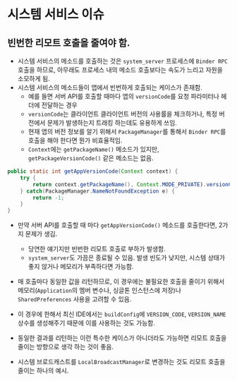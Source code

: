 # 시스템 서비스 이슈

## 빈번한 리모트 호출을 줄여야 함.
* 시스템 서비스의 메소드를 호출하는 것은 `system_server` 프로세스에 `Binder RPC` 호출을 하므로, 아무래도 프로세스 내의 메소드 호출보다는 속도가 느리고 자원을 소모하게 됨.
* 시스템 서비스의 메소드들이 앱에서 빈번하게 호출되는 케이스가 존재함.
  * 예를 들면 서버 API를 호출할 때마다 앱의 `versionCode`를 요청 파라미터나 헤더에 전달하는 경우
  * `versionCode`는 클라이언트 클라이언트 버전의 사용률을 체크하거나, 특정 버전에서 문제가 발생하는지 트래킹 하는데도 유용하게 쓰임.
  * 현재 앱의 버전 정보를 알기 위해서 `PackageManager`를 통해서 `Binder RPC`를 호출을 해야 한다면 뭔가 비효율적임.
  * `Context`에는 `getPackageName()` 메소드가 있지만, `getPackageVersionCode()` 같은 메소드는 없음.

```java
public static int getAppVersionCode(Context context) {
    try {
        return context.getPackageName(), Context.MODE_PRIVATE).versionCode;
    } catch(PackageManager.NameNotFoundException e) {
        return -1;
    }
}
```

* 만약 서버 API를 호출할 때 마다 `getAppVersionCode()` 메소드를 호출한다면, 2가지 문제가 생김.
  * 당연한 얘기지만 빈번한 리모트 호출로 부하가 발생함.
  * `system_server`도 가끔은 종료될 수 있음. 발생 빈도가 낮지만, 시스템 상태가 좋지 않거나 메모리가 부족하다면 가능함.

* 매 호출마다 동일한 값을 리턴하므로, 이 경우에는 불필요한 호출을 줄이기 위해서 메모리(`Application`의 멤버 변수나, 싱글톤 인스턴스에 저장)나  `SharedPreferences` 사용을 고려할 수 있음.
* 이 경우에 한해서 최신 IDE에서는 `buildConfig`에 `VERSION_CODE`, `VERSION_NAME` 상수를 생성해주기 때문에 이를 사용하는 것도 가능함.
* 동일한 결과를 리턴하는 이런 특수한 케이스가 아니더라도 가능하면 리모트 호출을 줄이는 방향으로 생각 하는 것이 좋음.
* 시스템 브로드캐스트를 `LocalBroadcastManager`로 변경하는 것도 리모트 호출을 줄이는 하나의 예시.